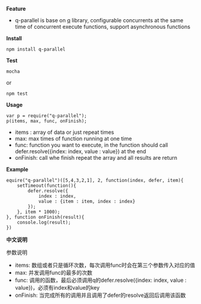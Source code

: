 **Feature**
 - q-parallel is base on  [q](https://github.com/kriskowal/q) library, configurable concurrents at the same time of concurrent execute functions, support asynchronous functions
 
**Install**

    npm install q-parallel

**Test**

    mocha

or

    npm test

**Usage**

    var p = require("q-parallel");
    p(items, max, func, onFinish);

 - items : array of data or just repeat times 
 - max: max times of function running at one time 
 - func: function you want to execute, in the function should call defer.resolve({index: index, value : value}) at the end
 - onFinish: call whe finish repeat the array and all results are return

**Example**


    equire("q-parallel")([5,4,3,2,1], 2, function(index, defer, item){
    	setTimeout(function(){
		    defer.resolve({
				index : index,
				value : {item : item, index : index}
			});
		}, item * 1000);
    }, function onFinish(result){
	    console.log(result);
    })

**中文说明**

参数说明
- items: 数组或者只是循环次数，每次调用func时会在第三个参数传入对应的值
- max: 并发调用func的最多的次数
- func: 调用的函数，最后必须调用q的defer.resolve({index: index, value : value})，必须有index和value的key
- onFinish: 当完成所有的调用并且调用了defer的resolve返回后调用该函数
